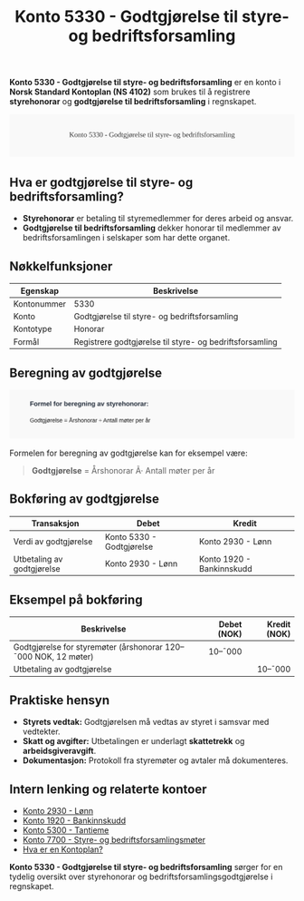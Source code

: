 ﻿---
title: "Konto 5330 - Godtgjørelse til styre- og bedriftsforsamling"
seoTitle: "Konto 5330 | Godtgjørelse til styre og bedriftsforsamling | Kontoplan"
description: "Konto 5330 i Norsk Standard Kontoplan brukes til å registrere styrehonorar og godtgjørelse til bedriftsforsamling, med regler for beregning, skatt og bokføring."
summary: "Forklaring av Konto 5330: styrehonorar, beregning, skatt og bokføring i kontoplanen."
---

**Konto 5330 - Godtgjørelse til styre- og bedriftsforsamling** er en konto i **Norsk Standard Kontoplan (NS 4102)** som brukes til å registrere **styrehonorar** og **godtgjørelse til bedriftsforsamling** i regnskapet.

![Illustrasjon av konto 5330 Godtgjørelse til styre- og bedriftsforsamling](5330-godtgjorelse-til-styre-og-bedriftsforsamling-image.svg)

## Hva er godtgjørelse til styre- og bedriftsforsamling?

* **Styrehonorar** er betaling til styremedlemmer for deres arbeid og ansvar.
* **Godtgjørelse til bedriftsforsamling** dekker honorar til medlemmer av bedriftsforsamlingen i selskaper som har dette organet.

## Nøkkelfunksjoner

| Egenskap      | Beskrivelse                                                          |
|---------------|----------------------------------------------------------------------|
| Kontonummer   | 5330                                                                 |
| Konto         | Godtgjørelse til styre- og bedriftsforsamling                        |
| Kontotype     | Honorar                                                             |
| Formål        | Registrere godtgjørelse til styre- og bedriftsforsamling             |

## Beregning av godtgjørelse

![Formel for beregning av styrehonorar](5330-godtgjorelse-til-styre-og-bedriftsforsamling-calculation.svg)

Formelen for beregning av godtgjørelse kan for eksempel være:

> **Godtgjørelse** = Årshonorar Ã· Antall møter per år

## Bokføring av godtgjørelse

| Transaksjon                | Debet                           | Kredit                      |
|----------------------------|---------------------------------|-----------------------------|
| Verdi av godtgjørelse      | Konto 5330 - Godtgjørelse       | Konto 2930 - Lønn           |
| Utbetaling av godtgjørelse | Konto 2930 - Lønn               | Konto 1920 - Bankinnskudd   |

## Eksempel på bokføring

| Beskrivelse                                                          | Debet (NOK) | Kredit (NOK) |
|----------------------------------------------------------------------|-----------:|-------------:|
| Godtgjørelse for styremøter (årshonorar 120–¯000 NOK, 12 møter)       |     10–¯000 |              |
| Utbetaling av godtgjørelse                                           |            |      10–¯000 |

## Praktiske hensyn

* **Styrets vedtak:** Godtgjørelsen må vedtas av styret i samsvar med vedtekter.
* **Skatt og avgifter:** Utbetalingen er underlagt **skattetrekk** og **arbeidsgiveravgift**.
* **Dokumentasjon:** Protokoll fra styremøter og avtaler må dokumenteres.

## Intern lenking og relaterte kontoer

* [Konto 2930 - Lønn](/blogs/kontoplan/2930-lonn "Konto 2930 - Lønn")
* [Konto 1920 - Bankinnskudd](/blogs/kontoplan/1920-bankinnskudd "Konto 1920 - Bankinnskudd")
* [Konto 5300 - Tantieme](/blogs/kontoplan/5300-tantieme "Konto 5300 - Tantieme: Bokføring av resultatbasert godtgjørelse i Norsk kontoplan")
* [Konto 7700 - Styre- og bedriftsforsamlingsmøter](/blogs/kontoplan/7700-styre-og-bedriftsforsamlingsmoter "Konto 7700 - Styre- og bedriftsforsamlingsmøter")
* [Hva er en Kontoplan?](/blogs/regnskap/hva-er-kontoplan "Hva er en Kontoplan? Komplett Guide til Kontoplaner i Norsk Regnskap")

**Konto 5330 - Godtgjørelse til styre- og bedriftsforsamling** sørger for en tydelig oversikt over styrehonorar og bedriftsforsamlingsgodtgjørelse i regnskapet.






